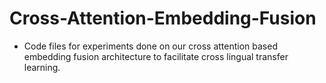 # Cross-Attention-Embedding-Fusion
- Code files for experiments done on our cross attention based embedding fusion architecture to facilitate cross lingual transfer learning.
